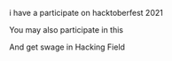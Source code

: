 i have a participate on hacktoberfest 2021

You may also participate in this

And get swage in Hacking Field
